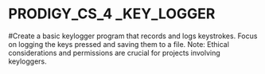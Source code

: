 # PRODIGY_CS_4 _KEY_LOGGER

#Create a basic keylogger program that records and logs keystrokes. Focus on logging the keys pressed and saving them to a file. Note: Ethical considerations and permissions are crucial for projects involving keyloggers.
